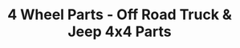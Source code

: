 ---
title: "4 Wheel Parts - Off Road Truck & Jeep 4x4 Parts"
url: /austin/4-wheel-parts-off-road-truck-and-jeep-4x4-parts/
shop: car parts
---